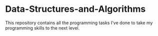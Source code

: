 # Data-Structures-and-Algorithms
This repository contains all the programming tasks I've done to take my programming skills to the next level.
